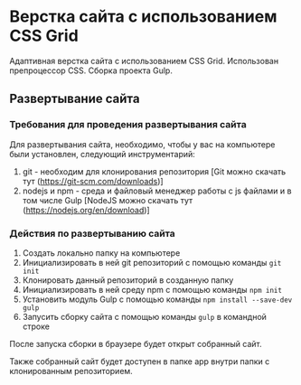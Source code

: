 # Верстка сайта с использованием CSS Grid

Адаптивная верстка сайта с использованием CSS Grid. Использован препроцессор CSS. Сборка проекта Gulp.

## Развертывание сайта

### Требования для проведения развертывания сайта

Для развертывания сайта, необходимо, чтобы у вас на компьютере были установлен, следующий инструментарий:
1. git - необходим для клонирования репозитория [Git можно скачать тут (https://git-scm.com/downloads)]
2. nodejs и npm - среда и файловый менеджер работы с js файлами и в том числе Gulp [NodeJS можно скачать тут (https://nodejs.org/en/download)]

### Действия по развертыванию сайта
1. Создать локально папку на компьютере
2. Инициализировать в ней git репозиторий с помощью команды ````git init````
3. Клонировать данный репозиторий в созданную папку
4. Инициализировать в ней среду npm с помощью команды ````npm init````
5. Установить модуль Gulp с помощью команды ````npm install --save-dev gulp````
6. Запусить сборку сайта с помощью команды ````gulp```` в командной строке

После запуска сборки в браузере будет открыт собранный сайт.

Также собранный сайт будет доступен в папке app внутри папки с клонированным репозиторием. 
